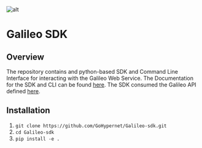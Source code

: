 ![alt](docs/src/galileo_pres.png)

# Galileo SDK

## Overview
The repository contains and python-based SDK and Command Line Interface for interacting 
with the Galileo Web Service. The Documentation for the SDK and CLI can be found 
[here](https://galileo-sdk.readthedocs.io/en/latest/). The SDK consumed the Galileo API 
defined [here](https://galileo-api.readthedocs.io/en/latest/#tag/projects). 

## Installation
1. `git clone https://github.com/GoHypernet/Galileo-sdk.git`
2. `cd Galileo-sdk`
2. `pip install -e .`